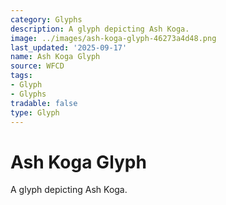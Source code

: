 ```yaml
---
category: Glyphs
description: A glyph depicting Ash Koga.
image: ../images/ash-koga-glyph-46273a4d48.png
last_updated: '2025-09-17'
name: Ash Koga Glyph
source: WFCD
tags:
- Glyph
- Glyphs
tradable: false
type: Glyph
---
```


# Ash Koga Glyph

A glyph depicting Ash Koga.

